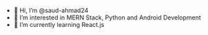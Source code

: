 - 👋 Hi, I’m @saud-ahmad24
- 👀 I’m interested in MERN Stack, Python and Android Development
- 🌱 I’m currently learning React.js

